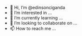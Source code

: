 - 👋 Hi, I’m @edinsonciganda
- 👀 I’m interested in ...
- 🌱 I’m currently learning ...
- 💞️ I’m looking to collaborate on ...
- 📫 How to reach me ...

<!---
edinsonciganda/edinsonciganda is a ✨ special ✨ repository because its `README.md` (this file) appears on your GitHub profile.
You can click the Preview link to take a look at your changes.
--->
